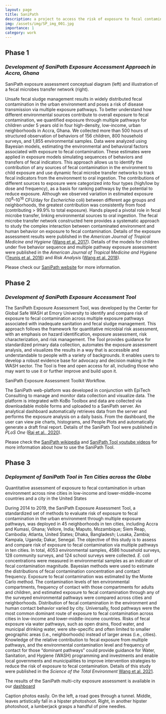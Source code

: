 ```yaml
---
layout: page
title: SaniPath
description: a project to access the risk of exposure to fecal contamination through multiple environmental pathways in urban communities
img: /assets/img/SP_img_001.jpg
importance: 1
category: work
---
```


## Phase 1
### *Development of SaniPath Exposure Accessment Approach in Accra, Ghana*

<div class="row justify-content-sm-center">
    <div class="col-sm-8 mt-3 mt-md-0">
        <img class="img-fluid rounded z-depth-1" src="{{ '/assets/img/SP_Figure1.png' | relative_url }}" alt="" title="SaniPath Conceptual Diagram"/>
    </div>
    <div class="col-sm-4 mt-3 mt-md-0">
        <img class="img-fluid rounded z-depth-1" src="{{ '/assets/img/SP_Figure2.png' | relative_url }}" alt="" title="Fecal Microbes Transfer Network"/>
    </div>
</div>
<div class="caption">
    SaniPath exposure assessment conceptual diagram (left) and illustration of a fecal microbes transfer network (right).
</div>

Unsafe fecal sludge management results in widely distributed fecal contamination in the urban environment and poses a risk of disease transmission via multiple exposure pathways. To better understand how different environmental sources contribute to overall exposure to fecal contamination, we quantified exposure through multiple pathways for children under 5 years old in four high-density, low-income, urban neighborhoods in Accra, Ghana. We collected more than 500 hours of structured observation of behaviors of 156 children, 800 household surveys, and 1,855 environmental samples. Data were analyzed using Bayesian models, estimating the environmental and behavioral factors associated with exposure to fecal contamination. These estimates were applied in exposure models simulating sequences of behaviors and transfers of fecal indicators. This approach allows us to identify the contribution of any sources of fecal contamination in the environment to child exposure and use dynamic fecal microbe transfer networks to track fecal indicators from the environment to oral ingestion. The contributions of different sources to exposure were categorized into four types (high/low by dose and frequency), as a basis for ranking pathways by the potential to reduce exposure. Although we observed variation in estimated exposure (10<sup>8</sup>–10<sup>16</sup> CFU/day for *Escherichia* coli) between different age groups and neighborhoods, the greatest contribution was consistently from food (contributing > 99.9% to total exposure). Hands played a pivotal role in fecal microbe transfer, linking environmental sources to oral ingestion. The fecal microbe transfer network constructed here provides a systematic approach to study the complex interaction between contaminated environment and human behavior on exposure to fecal contamination. Details of the exposure assessment results were published in the *American Journal of Tropical Medicine and Hygiene* (<a href="https://www.ajtmh.org/view/journals/tpmd/97/4/article-p1009.xml">Wang et al. 2017</a>). Details of the models for children under five behavior sequence and multiple pathway exposure assessment were published in the *American Journal of Tropical Medicine and Hygiene* (<a href="https://www.ajtmh.org/view/journals/tpmd/94/4/article-p920.xml">Teunis et al. 2016</a>) and *Risk Analysis* (<a href="https://onlinelibrary.wiley.com/doi/full/10.1111/risa.13146">Wang et al. 2018</a>).

Please check our <a href="https://www.sanipath.net/">SaniPath website</a> for more information.

## Phase 2
### *Development of SaniPath Exposure Accessment Tool*

The SaniPath Exposure Assessment Tool, was developed by the Center for Global Safe WASH at Emory University to identify and compare risk of exposure to fecal contamination across multiple exposure pathways associated with inadequate sanitation and fecal sludge management. This approach follows the framework for quantitative microbial risk assessment, with an emphasis on hazard identification, exposure assessment, risk characterization, and risk management. The Tool provides guidance for standardized primary data collection, automates the exposure assessment analysis, and visualizes the results in a way that is accessible and understandable to people with a variety of backgrounds. It enables users to develop a robust evidence base for advocacy and decision making in the WASH sector. The Tool is free and open access for all, including those who may want to use it or further improve and build upon it.

<div class="row">
    <div class="col-sm mt-3 mt-md-0">
        <img class="img-fluid rounded z-depth-1" src="{{ '/assets/img/SP_Figure3.jpg' | relative_url }}" alt="" title="example image"/>
    </div>
</div>
<div class="caption">
    SaniPath Exposure Assessment Toolkit Workflow.
</div>

The SaniPath web-platform was developed in conjunction with EpiTech Consulting to manage and monitor data collection and visualize data. The platform is integrated with KoBo Toolbox and data are collected via downloadable mobile forms and uploaded to a SaniPath server. An analytical dashboard automatically retrieves data from the server and performs the exposure analysis on a daily basis. From the dashboard, the user can view pie charts, histograms, and People Plots and automatically generate a draft final report. Details of the SaniPath Tool were published in *PLoS One* (<a href="https://journals.plos.org/plosone/article/comments?id=10.1371/journal.pone.0234364">Raj et al., 2020</a>).

Please check the <a href="https://sites.google.com/view/sanipathwiki">SaniPath wikipedia</a> and <a href="https://sites.google.com/view/sanipathwiki">SaniPath Tool youtube videos</a> for more information about how to use the SaniPath Tool.

## Phase 3
### *Deployment of SaniPath Tool in Ten Cities across the Globe*

<div class="row">
    <div class="col-sm mt-3 mt-md-0">
        <img class="img-fluid rounded z-depth-1" src="{{ '/assets/img/SP_Figure4.jpg' | relative_url }}" alt="" title="example image"/>
    </div>
</div>
<div class="caption">
    Quantitative assessment of exposure to fecal contamination in urban environment across nine cities in low-income and lower-middle-income countries and a city in the United States
</div>

During 2014 to 2019, the SaniPath Exposure Assessment Tool, a standardized set of methods to evaluate risk of exposure to fecal contamination in the urban environment through multiple exposure pathways, was deployed in 45 neighborhoods in ten cities, including Accra and Kumasi, Ghana; Vellore, India; Maputo, Mozambique; Siem Reap, Cambodia; Atlanta, United States; Dhaka, Bangladesh; Lusaka, Zambia; Kampala, Uganda; Dakar, Senegal. The objective of this study is to assess and compare risk of exposure to fecal contamination via multiple pathways in ten cities. In total, 4053 environmental samples, 4586 household surveys, 128 community surveys, and 124 school surveys were collected. *E.* coli concentrations were measured in environmental samples as an indicator of fecal contamination magnitude. Bayesian methods were used to estimate the distributions of fecal contamination concentration and contact frequency. Exposure to fecal contamination was estimated by the Monte Carlo method. The contamination levels of ten environmental compartments, frequency of contact with those compartments for adults and children, and estimated exposure to fecal contamination through any of the surveyed environmental pathways were compared across cities and neighborhoods. Distribution of fecal contamination in the environment and human contact behavior varied by city. Universally, food pathways were the most common dominant route of exposure to fecal contamination across cities in low-income and lower-middle-income countries. Risks of fecal exposure via water pathways, such as open drains, flood water, and municipal drinking water, were site-specific and often limited to smaller geographic areas (i.e., neighborhoods) instead of larger areas (i.e., cities). Knowledge of the relative contribution to fecal exposure from multiple pathways, and the environmental contamination level and frequency of contact for those “dominant pathways” could provide guidance for Water, Sanitation, and Hygiene (WASH) programming and investments and enable local governments and municipalities to improve intervention strategies to reduce the risk of exposure to fecal contamination. Details of this study were published in the *Science of the Total Environment* <a href="https://www.sciencedirect.com/science/article/pii/S0048969721063518">Wang et al. 2021</a>.

The results of the SaniPath multi-city exposure assessment is available in our <a href="https://www.sanipath.net/results-dashboard">dashboard</a>

<div class="row">
    <div class="col-sm mt-3 mt-md-0">
        <img class="img-fluid rounded z-depth-1" src="{{ '/assets/img/1.jpg' | relative_url }}" alt="" title="example image"/>
    </div>
    <div class="col-sm mt-3 mt-md-0">
        <img class="img-fluid rounded z-depth-1" src="{{ '/assets/img/3.jpg' | relative_url }}" alt="" title="example image"/>
    </div>
    <div class="col-sm mt-3 mt-md-0">
        <img class="img-fluid rounded z-depth-1" src="{{ '/assets/img/5.jpg' | relative_url }}" alt="" title="example image"/>
    </div>
</div>
<div class="caption">
    Caption photos easily. On the left, a road goes through a tunnel. Middle, leaves artistically fall in a hipster photoshoot. Right, in another hipster photoshoot, a lumberjack grasps a handful of pine needles.
</div>
